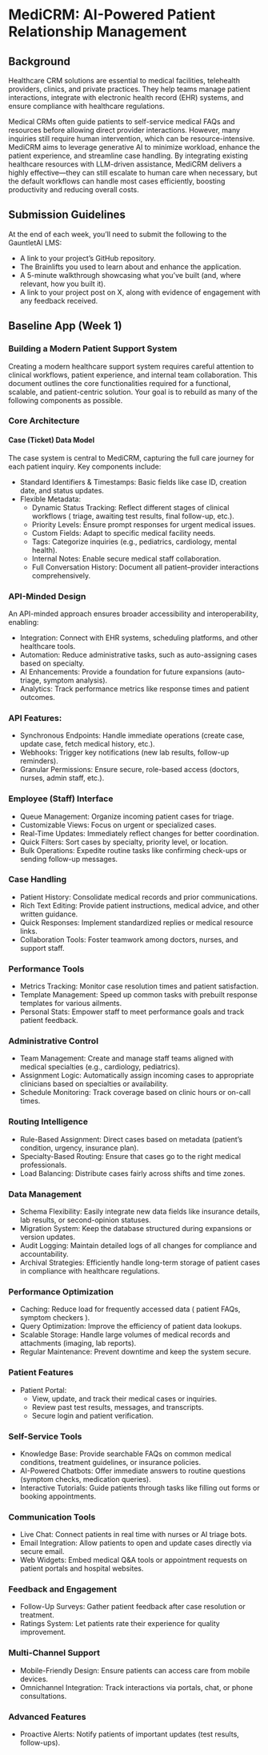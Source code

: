 # MediCRM: AI-Powered Patient Relationship Management

## Background

Healthcare CRM solutions are essential to medical facilities, telehealth providers, clinics, and private practices. They help teams manage patient interactions, integrate with electronic health record (EHR) systems, and ensure compliance with healthcare regulations.

Medical CRMs often guide patients to self-service medical FAQs and resources before allowing direct provider interactions. However, many inquiries still require human intervention, which can be resource-intensive. MediCRM aims to leverage generative AI to minimize workload, enhance the patient experience, and streamline case handling. By integrating existing healthcare resources with LLM-driven assistance, MediCRM delivers a highly effective—they can still escalate to human care when necessary, but the default workflows can handle most cases efficiently, boosting productivity and reducing overall costs.

## Submission Guidelines

At the end of each week, you’ll need to submit the following to the GauntletAI LMS:

- A link to your project’s GitHub repository.  
- The Brainlifts you used to learn about and enhance the application.  
- A 5-minute walkthrough showcasing what you’ve built (and, where relevant, how you built it).  
- A link to your project post on X, along with evidence of engagement with any feedback received.  

## Baseline App (Week 1)

### Building a Modern Patient Support System

Creating a modern healthcare support system requires careful attention to clinical workflows, patient experience, and internal team collaboration. This document outlines the core functionalities required for a functional, scalable, and patient-centric solution. Your goal is to rebuild as many of the following components as possible.

### Core Architecture

#### Case (Ticket) Data Model
The case system is central to MediCRM, capturing the full care journey for each patient inquiry. Key components include:

- Standard Identifiers & Timestamps: Basic fields like case ID, creation date, and status updates.  
- Flexible Metadata:  
  - Dynamic Status Tracking: Reflect different stages of clinical workflows ( triage, awaiting test results, final follow-up, etc.).  
  - Priority Levels: Ensure prompt responses for urgent medical issues.  
  - Custom Fields: Adapt to specific medical facility needs.  
  - Tags: Categorize inquiries (e.g., pediatrics, cardiology, mental health).  
  - Internal Notes: Enable secure medical staff collaboration.  
  - Full Conversation History: Document all patient–provider interactions comprehensively.

### API-Minded Design

An API-minded approach ensures broader accessibility and interoperability, enabling:

- Integration: Connect with EHR systems, scheduling platforms, and other healthcare tools.  
- Automation: Reduce administrative tasks, such as auto-assigning cases based on specialty.  
- AI Enhancements: Provide a foundation for future expansions (auto-triage, symptom analysis).  
- Analytics: Track performance metrics like response times and patient outcomes.

### API Features:

- Synchronous Endpoints: Handle immediate operations (create case, update case, fetch medical history, etc.).  
- Webhooks: Trigger key notifications (new lab results, follow-up reminders).  
- Granular Permissions: Ensure secure, role-based access (doctors, nurses, admin staff, etc.).

### Employee (Staff) Interface

- Queue Management: Organize incoming patient cases for triage.  
- Customizable Views: Focus on urgent or specialized cases.  
- Real-Time Updates: Immediately reflect changes for better coordination.  
- Quick Filters: Sort cases by specialty, priority level, or location.  
- Bulk Operations: Expedite routine tasks like confirming check-ups or sending follow-up messages.

### Case Handling

- Patient History: Consolidate medical records and prior communications.  
- Rich Text Editing: Provide patient instructions, medical advice, and other written guidance.  
- Quick Responses: Implement standardized replies or medical resource links.  
- Collaboration Tools: Foster teamwork among doctors, nurses, and support staff.

### Performance Tools

- Metrics Tracking: Monitor case resolution times and patient satisfaction.  
- Template Management: Speed up common tasks with prebuilt response templates for various ailments.  
- Personal Stats: Empower staff to meet performance goals and track patient feedback.

### Administrative Control

- Team Management: Create and manage staff teams aligned with medical specialties (e.g., cardiology, pediatrics).  
- Assignment Logic: Automatically assign incoming cases to appropriate clinicians based on specialties or availability.  
- Schedule Monitoring: Track coverage based on clinic hours or on-call times.  

### Routing Intelligence

- Rule-Based Assignment: Direct cases based on metadata (patient’s condition, urgency, insurance plan).  
- Specialty-Based Routing: Ensure that cases go to the right medical professionals.  
- Load Balancing: Distribute cases fairly across shifts and time zones.

### Data Management

- Schema Flexibility: Easily integrate new data fields like insurance details, lab results, or second-opinion statuses.  
- Migration System: Keep the database structured during expansions or version updates.  
- Audit Logging: Maintain detailed logs of all changes for compliance and accountability.  
- Archival Strategies: Efficiently handle long-term storage of patient cases in compliance with healthcare regulations.

### Performance Optimization

- Caching: Reduce load for frequently accessed data ( patient FAQs, symptom checkers ).  
- Query Optimization: Improve the efficiency of patient data lookups.  
- Scalable Storage: Handle large volumes of medical records and attachments (imaging, lab reports).  
- Regular Maintenance: Prevent downtime and keep the system secure.

### Patient Features

- Patient Portal:  
  - View, update, and track their medical cases or inquiries.  
  - Review past test results, messages, and transcripts.  
  - Secure login and patient verification.

### Self-Service Tools

- Knowledge Base: Provide searchable FAQs on common medical conditions, treatment guidelines, or insurance policies.  
- AI-Powered Chatbots: Offer immediate answers to routine questions (symptom checks, medication queries).  
- Interactive Tutorials: Guide patients through tasks like filling out forms or booking appointments.

### Communication Tools

- Live Chat: Connect patients in real time with nurses or AI triage bots.  
- Email Integration: Allow patients to open and update cases directly via secure email.  
- Web Widgets: Embed medical Q&A tools or appointment requests on patient portals and hospital websites.

### Feedback and Engagement

- Follow-Up Surveys: Gather patient feedback after case resolution or treatment.  
- Ratings System: Let patients rate their experience for quality improvement.

### Multi-Channel Support

- Mobile-Friendly Design: Ensure patients can access care from mobile devices.
- Omnichannel Integration: Track interactions via portals, chat, or phone consultations.

### Advanced Features

- Proactive Alerts: Notify patients of important updates (test results, follow-ups).